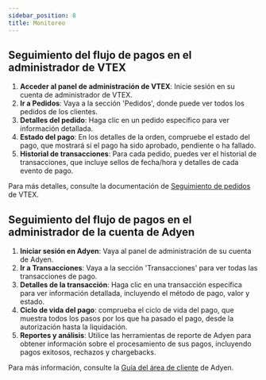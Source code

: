 ```yaml
---
sidebar_position: 8
title: Monitoreo
---
```



## Seguimiento del flujo de pagos en el administrador de VTEX

1. **Acceder al panel de administración de VTEX**: Inicie sesión en su cuenta de administrador de VTEX.
2. **Ir a Pedidos**: Vaya a la sección 'Pedidos', donde puede ver todos los pedidos de los clientes.
3. **Detalles del pedido**: Haga clic en un pedido específico para ver información detallada.
4. **Estado del pago**: En los detalles de la orden, compruebe el estado del pago, que mostrará si el pago ha sido aprobado, pendiente o ha fallado.
5. **Historial de transacciones**: Para cada pedido, puedes ver el historial de transacciones, que incluye sellos de fecha/hora y detalles de cada evento de pago.

Para más detalles, consulte la documentación de [Seguimiento de pedidos](https://help.vtex.com/tutorial/order-tracking--et0Ei7F3bjcrEmVAR2kKS) de VTEX.

## Seguimiento del flujo de pagos en el administrador de la cuenta de Adyen

1. **Iniciar sesión en Adyen**: Vaya al panel de administración de su cuenta de Adyen.
2. **Ir a Transacciones**: Vaya a la sección 'Transacciones' para ver todas las transacciones de pago.
3. **Detalles de la transacción**: Haga clic en una transacción específica para ver información detallada, incluyendo el método de pago, valor y estado.
4. **Ciclo de vida del pago**: comprueba el ciclo de vida del pago, que muestra todos los pasos por los que ha pasado el pago, desde la autorización hasta la liquidación.
5. **Reportes y análisis**: Utilice las herramientas de reporte de Adyen para obtener información sobre el procesamiento de sus pagos, incluyendo pagos exitosos, rechazos y chargebacks.

Para más información, consulte la [Guía del área de cliente](https://docs.adyen.com/account/customer-area) de Adyen.